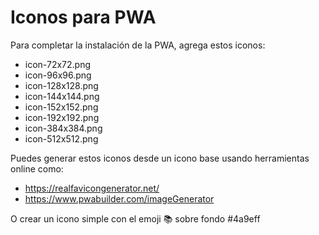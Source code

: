 # Iconos para PWA

Para completar la instalación de la PWA, agrega estos iconos:

- icon-72x72.png
- icon-96x96.png  
- icon-128x128.png
- icon-144x144.png
- icon-152x152.png
- icon-192x192.png
- icon-384x384.png
- icon-512x512.png

Puedes generar estos iconos desde un icono base usando herramientas online como:
- https://realfavicongenerator.net/
- https://www.pwabuilder.com/imageGenerator

O crear un icono simple con el emoji 📚 sobre fondo #4a9eff